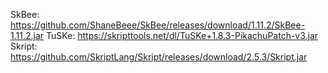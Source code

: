 SkBee: https://github.com/ShaneBeee/SkBee/releases/download/1.11.2/SkBee-1.11.2.jar
TuSKe: https://skripttools.net/dl/TuSKe+1.8.3-PikachuPatch-v3.jar
Skript: https://github.com/SkriptLang/Skript/releases/download/2.5.3/Skript.jar
